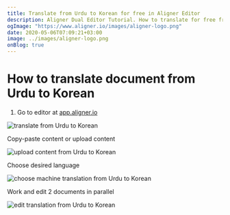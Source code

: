 ```yaml
---
title: Translate from Urdu to Korean for free in Aligner Editor
description: Aligner Dual Editor Tutorial. How to translate for free from Urdu to Korean. Aligner is multilingual document management platform. 
ogImage: "https://www.aligner.io/images/aligner-logo.png"
date: 2020-05-06T07:09:21+03:00
image: ../images/aligner-logo.png
onBlog: true
---
```


# How to translate document from Urdu to Korean

1. Go to editor at [app.aligner.io](https://app.aligner.io "Aligner App web page")

![translate from Urdu to Korean](../aligner-blank-editor.png "translate from Urdu to Korean")

Copy-paste content or upload content

![upload content from Urdu to Korean](../aligner-uploaded-document.png "upload content from Urdu to Korean")

Choose desired language

![choose machine translation from Urdu to Korean](../aligner-language-dropdown.png "choose machine translation from Urdu to Korean")

Work and edit 2 documents in parallel

![edit translation from Urdu to Korean](../aligner-double-sitded-editor.png "edit translation from Urdu to Korean")

